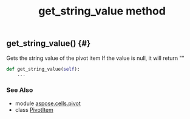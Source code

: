 ﻿---
title: get_string_value method
second_title: Aspose.Cells for Python via .NET API References
description: 
type: docs
weight: 40
url: /aspose.cells.pivot/pivotitem/get_string_value/
is_root: false
---

## get_string_value() {#}

Gets the string value of the pivot item
If the value is null, it will return ""



```python
def get_string_value(self):
    ...
```





### See Also
* module [aspose.cells.pivot](../../)
* class [PivotItem](/cells/python-net/aspose.cells.pivot/pivotitem)

